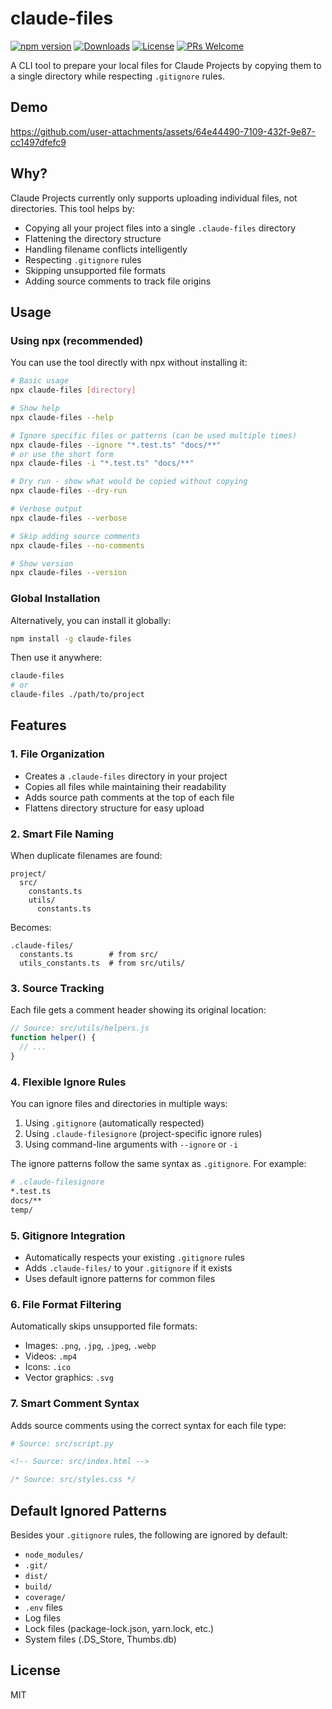 # claude-files

[![npm version](https://img.shields.io/npm/v/claude-files.svg)](https://www.npmjs.com/package/claude-files)
[![Downloads](https://img.shields.io/npm/dm/claude-files.svg)](https://www.npmjs.com/package/claude-files)
[![License](https://img.shields.io/npm/l/claude-files.svg)](https://github.com/AntoineKM/claude-files/blob/main/LICENSE)
[![PRs Welcome](https://img.shields.io/badge/PRs-welcome-brightgreen.svg)](https://github.com/AntoineKM/claude-files/pulls)

A CLI tool to prepare your local files for Claude Projects by copying them to a single directory while respecting `.gitignore` rules.

## Demo

https://github.com/user-attachments/assets/64e44490-7109-432f-9e87-cc1497dfefc9

## Why?

Claude Projects currently only supports uploading individual files, not directories. This tool helps by:

* Copying all your project files into a single `.claude-files` directory
* Flattening the directory structure
* Handling filename conflicts intelligently
* Respecting `.gitignore` rules
* Skipping unsupported file formats
* Adding source comments to track file origins

## Usage

### Using npx (recommended)

You can use the tool directly with npx without installing it:

```bash
# Basic usage
npx claude-files [directory]

# Show help
npx claude-files --help

# Ignore specific files or patterns (can be used multiple times)
npx claude-files --ignore "*.test.ts" "docs/**"
# or use the short form
npx claude-files -i "*.test.ts" "docs/**"

# Dry run - show what would be copied without copying
npx claude-files --dry-run

# Verbose output
npx claude-files --verbose

# Skip adding source comments
npx claude-files --no-comments

# Show version
npx claude-files --version
```

### Global Installation

Alternatively, you can install it globally:

```bash
npm install -g claude-files
```

Then use it anywhere:

```bash
claude-files
# or
claude-files ./path/to/project
```

## Features

### 1. File Organization

* Creates a `.claude-files` directory in your project
* Copies all files while maintaining their readability
* Adds source path comments at the top of each file
* Flattens directory structure for easy upload

### 2. Smart File Naming

When duplicate filenames are found:

```
project/
  src/
    constants.ts
    utils/
      constants.ts
```

Becomes:

```
.claude-files/
  constants.ts        # from src/
  utils_constants.ts  # from src/utils/
```

### 3. Source Tracking

Each file gets a comment header showing its original location:

```javascript
// Source: src/utils/helpers.js
function helper() {
  // ...
}
```

### 4. Flexible Ignore Rules

You can ignore files and directories in multiple ways:

1. Using `.gitignore` (automatically respected)
2. Using `.claude-filesignore` (project-specific ignore rules)
3. Using command-line arguments with `--ignore` or `-i`

The ignore patterns follow the same syntax as `.gitignore`. For example:

```bash
# .claude-filesignore
*.test.ts
docs/**
temp/
```

### 5. Gitignore Integration

* Automatically respects your existing `.gitignore` rules
* Adds `.claude-files/` to your `.gitignore` if it exists
* Uses default ignore patterns for common files

### 6. File Format Filtering

Automatically skips unsupported file formats:

* Images: `.png`, `.jpg`, `.jpeg`, `.webp`
* Videos: `.mp4`
* Icons: `.ico`
* Vector graphics: `.svg`

### 7. Smart Comment Syntax

Adds source comments using the correct syntax for each file type:

```python
# Source: src/script.py
```

```html
<!-- Source: src/index.html -->
```

```css
/* Source: src/styles.css */
```

## Default Ignored Patterns

Besides your `.gitignore` rules, the following are ignored by default:

* `node_modules/`
* `.git/`
* `dist/`
* `build/`
* `coverage/`
* `.env` files
* Log files
* Lock files (package-lock.json, yarn.lock, etc.)
* System files (.DS_Store, Thumbs.db)

## License

MIT
